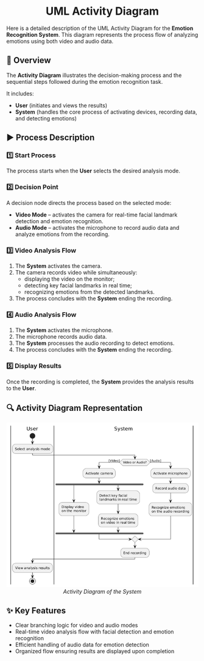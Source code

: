 <div id="header" align="center">
  <h1>UML Activity Diagram</h1>
</div>

Here is a detailed description of the UML Activity Diagram for the **Emotion Recognition System**. This diagram represents the process flow of analyzing emotions using both video and audio data.

## :pushpin: Overview

The **Activity Diagram** illustrates the decision-making process and the sequential steps followed during the emotion recognition task.

It includes:
- **User** (initiates and views the results)
- **System** (handles the core process of activating devices, recording data, and detecting emotions)

## :arrow_forward: Process Description

### :one: Start Process
The process starts when the **User** selects the desired analysis mode.

### :two: Decision Point
A decision node directs the process based on the selected mode:
- **Video Mode** – activates the camera for real-time facial landmark detection and emotion recognition.
- **Audio Mode** – activates the microphone to record audio data and analyze emotions from the recording.

### :three: Video Analysis Flow
1. The **System** activates the camera.
2. The camera records video while simultaneously:
   - displaying the video on the monitor;
   - detecting key facial landmarks in real time;
   - recognizing emotions from the detected landmarks.
3. The process concludes with the **System** ending the recording.

### :four: Audio Analysis Flow
1. The **System** activates the microphone.
2. The microphone records audio data.
3. The **System** processes the audio recording to detect emotions.
4. The process concludes with the **System** ending the recording.

### :five: Display Results
Once the recording is completed, the **System** provides the analysis results to the **User**.

## :mag: Activity Diagram Representation

<p align="center">
  <img src="https://github.com/space13pirate/UML-Diagrams-Labs/blob/main/3.2_activity_diagram/activity_diagram.png" alt="Activity Diagram of the System" width="1000"/>
  <br>
  <em>Activity Diagram of the System</em>
</p>


## :sparkles: Key Features
- Clear branching logic for video and audio modes
- Real-time video analysis flow with facial detection and emotion recognition
- Efficient handling of audio data for emotion detection
- Organized flow ensuring results are displayed upon completion
